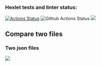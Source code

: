 ### Hexlet tests and linter status:
[![Actions Status](https://github.com/jeka34volg/php-project-48/actions/workflows/hexlet-check.yml/badge.svg)](https://github.com/jeka34volg/php-project-48/actions)
![Github Actions Status](https://github.com/jeka34volg/php-project-48/actions/workflows/main.yml/badge.svg)
<a href="https://codeclimate.com/github/jeka34volg/php-project-48/maintainability"><img src="https://api.codeclimate.com/v1/badges/a4ea7cc2bbd3da70fef7/maintainability" /></a>

## Compare two files
### Two json files
<a href="https://asciinema.org/a/616139" target="_blank"><img src="https://asciinema.org/a/616139.svg" /></a>
